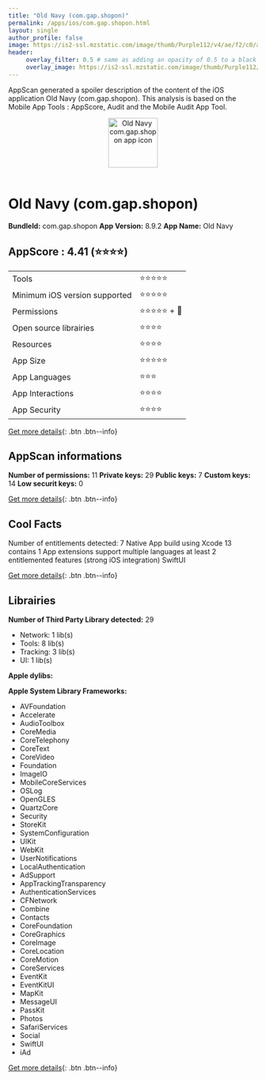 ```yaml
---
title: "Old Navy (com.gap.shopon)"
permalink: /apps/ios/com.gap.shopon.html
layout: single
author_profile: false
image: https://is2-ssl.mzstatic.com/image/thumb/Purple112/v4/ae/f2/c0/aef2c0ae-d7ef-8df9-5769-a80a2eb4063a/AppIcon-Release-0-1x_U007emarketing-0-5-0-85-220.png/512x512bb.jpg
header: 
     overlay_filter: 0.5 # same as adding an opacity of 0.5 to a black background
     overlay_image: https://is2-ssl.mzstatic.com/image/thumb/Purple112/v4/ae/f2/c0/aef2c0ae-d7ef-8df9-5769-a80a2eb4063a/AppIcon-Release-0-1x_U007emarketing-0-5-0-85-220.png/512x512bb.jpg
---
```

AppScan generated a spoiler description of the content of the iOS application Old Navy (com.gap.shopon). This analysis is based on the Mobile App Tools : AppScore, Audit and the Mobile Audit App Tool.

  
  
<div style="text-align: center;"><img src="https://is2-ssl.mzstatic.com/image/thumb/Purple112/v4/ae/f2/c0/aef2c0ae-d7ef-8df9-5769-a80a2eb4063a/AppIcon-Release-0-1x_U007emarketing-0-5-0-85-220.png/512x512bb.jpg" width="100" height="100" alt="Old Navy com.gap.shopon app icon"></div></br>
  
# Old Navy (com.gap.shopon)

**BundleId:** com.gap.shopon
**App Version:** 8.9.2
**App Name:** Old Navy


## AppScore : 4.41 (⭐️⭐️⭐️⭐️) 

<table>
<tr><td> Tools </td><td> ⭐️⭐️⭐️⭐️⭐️ </td></tr>
<tr><td> Minimum iOS version supported </td><td> ⭐️⭐️⭐️⭐️⭐️ </td></tr>
<tr><td> Permissions </td><td> ⭐️⭐️⭐️⭐️⭐️ + 🌟 </td></tr>
<tr><td> Open source librairies </td><td> ⭐️⭐️⭐️⭐️ </td></tr>
<tr><td> Resources </td><td> ⭐️⭐️⭐️⭐️ </td></tr>
<tr><td> App Size </td><td> ⭐️⭐️⭐️⭐️⭐️ </td></tr>
<tr><td> App Languages </td><td> ⭐️⭐️⭐️ </td></tr>
<tr><td> App Interactions </td><td> ⭐️⭐️⭐️⭐️ </td></tr>
<tr><td> App Security </td><td> ⭐️⭐️⭐️⭐️ </td></tr>
</table>

[Get more details](/pricing.html){: .btn .btn--info}  
  
## AppScan informations 

**Number of permissions:** 11
**Private keys:** 29
**Public keys:** 7
**Custom keys:** 14
**Low securit keys:** 0
  
[Get more details](/pricing.html){: .btn .btn--info}

## Cool Facts

Number of entitlements detected: 7
Native App
build using Xcode 13
contains 1 App extensions
support multiple languages
at least 2 entitlemented features (strong iOS integration)
SwiftUI
  
[Get more details](/pricing.html){: .btn .btn--info}

## Librairies 
**Number of Third Party Library detected:** 29
- Network: 1 lib(s)
- Tools: 8 lib(s)
- Tracking: 3 lib(s)
- UI: 1 lib(s)

**Apple dylibs:**


**Apple System Library Frameworks:**
- AVFoundation
- Accelerate
- AudioToolbox
- CoreMedia
- CoreTelephony
- CoreText
- CoreVideo
- Foundation
- ImageIO
- MobileCoreServices
- OSLog
- OpenGLES
- QuartzCore
- Security
- StoreKit
- SystemConfiguration
- UIKit
- WebKit
- UserNotifications
- LocalAuthentication
- AdSupport
- AppTrackingTransparency
- AuthenticationServices
- CFNetwork
- Combine
- Contacts
- CoreFoundation
- CoreGraphics
- CoreImage
- CoreLocation
- CoreMotion
- CoreServices
- EventKit
- EventKitUI
- MapKit
- MessageUI
- PassKit
- Photos
- SafariServices
- Social
- SwiftUI
- iAd


  
[Get more details](/pricing.html){: .btn .btn--info}

